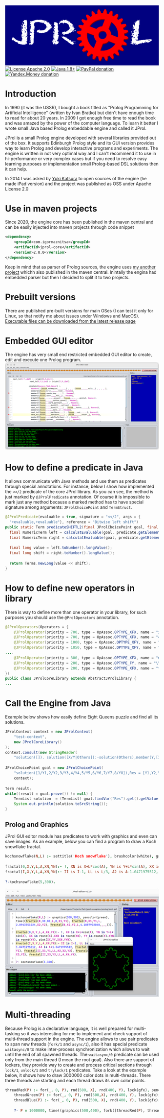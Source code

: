 ![JPROL logo](art/github_logo.png)   
[![License Apache 2.0](https://img.shields.io/badge/license-Apache%20License%202.0-green.svg)](http://www.apache.org/licenses/LICENSE-2.0)
[![Java 1.8+](https://img.shields.io/badge/java-1.8%2b-green.svg)](http://www.oracle.com/technetwork/java/javase/downloads/index.html)
[![PayPal donation](https://img.shields.io/badge/donation-PayPal-red.svg)](https://www.paypal.com/cgi-bin/webscr?cmd=_s-xclick&hosted_button_id=AHWJHJFBAWGL2)
[![Yandex.Money donation](https://img.shields.io/badge/donation-Я.деньги-yellow.svg)](http://yasobe.ru/na/iamoss)

# Introduction
In 1990 (it was the USSR), I bought a book titled as "Prolog Programming for Artificial Intelligence" (written by Ivan Bratko) but didn't have enough time to read for about 20 years. In 2009 I got enough free time to read the book and was amazed by the power of the computer language. To learn it better I wrote small Java based Prolog embeddable engine and called it JProl.   

JProl is a small Prolog engine developed with several libraries provided out of the box. It supports Edinburgh Prolog style and its GUI version provides way to learn Prolog and develop interactive programs and experiments. The engine is written in not very optimal way and I can't recommend it to use in hi-performance or very complex cases but if you need to resolve easy learning purposes or implementation small Prolog-based DSL solutions then it can help.   

In 2014 I was asked by [Yuki Katsura](http://iprolog.appstor.io/) to open sources of the engine (he made iPad version) and the project was published as OSS under Apache License 2.0

# Use in maven projects
Since 2020, the engine core has been published in the maven central and can be easily injected into maven projects through code snippet
```xml
<dependency>
    <groupId>com.igormaznitsa</groupId>
    <artifactId>jprol-core</artifactId>
    <version>2.0.0</version>
</dependency>
```
Keep in mind that as parser of Prolog sources, the engine uses [my another project](https://github.com/raydac/java-prolog-parser) whichh also published in the maven central. Inintally the engina had embedded parser but then I decided to split it to two projects.

# Prebuilt versions
There are published pre-built versions for main OSes (I can test it only for Linux, so that notify me about issues under Windows and MacOS). [Executable files can be downloaded from the latest release page](https://github.com/raydac/jprol/releases/latest)

# Embedded GUI editor
The engine has very small end restricted embedded GUI editor to create, edit and execute one Prolog program.
![GUIEditor](https://github.com/raydac/jprol/blob/master/jprolguieditor.png)

# How to define a predicate in Java
It allows communicate with Java methods and use them as predicates through special annotations.
For instance, below I show how implemented the `<</2` predicate of the core JProl library. As you can see, the method is just marked by `@JProlPredicate` annotation. Of course it is impossible to mark just any method because a marked method has to have special signature among arguments: `JProlChoicePoint` and `TermStruct`.
```Java
@JProlPredicate(evaluable = true, signature = "<</2", args = {
  "+evaluable,+evaluable"}, reference = "Bitwise left shift")
public static Term predicateSHIFTL2(final JProlChoicePoint goal, final TermStruct predicate) {
  final NumericTerm left = calculatEvaluable(goal, predicate.getElement(0).findNonVarOrSame());
  final NumericTerm right = calculatEvaluable(goal, predicate.getElement(1).findNonVarOrSame());

  final long value = left.toNumber().longValue();
  final long shift = right.toNumber().longValue();

  return Terms.newLong(value << shift);
}
```
# How to define new operators in library
There is way to define more than one operator in your library, for such purposes you should use the `@ProlOperators` annotation.
```Java
@JProlOperators(Operators = {
    @JProlOperator(priority = 700, type = OpAssoc.OPTYPE_XFX, name = "is"),
    @JProlOperator(priority = 700, type = OpAssoc.OPTYPE_XFX, name = "="),
    @JProlOperator(priority = 1000, type = OpAssoc.OPTYPE_XFY, name = ","),
    @JProlOperator(priority = 1050, type = OpAssoc.OPTYPE_XFY, name = "->"),
....
    @JProlOperator(priority = 300, type = OpAssoc.OPTYPE_XFX, name = "mod"),
    @JProlOperator(priority = 200, type = OpAssoc.OPTYPE_FY, name = "\\"),
    @JProlOperator(priority = 200, type = OpAssoc.OPTYPE_XFX, name = "**")
})
public class JProlCoreLibrary extends AbstractJProlLibrary {
...
```
# Call the Engine from Java
Example below shows how easily define Eight Queens puzzle and find all its solutions.
```Java
JProlContext context = new JProlContext(
    "test-context",
    new JProlCoreLibrary()
);
context.consult(new StringReader(
    "solution([]). solution([X/Y|Others]):-solution(Others),member(Y,[1,2,3,4,5,6,7,8]),notattack(X/Y,Others). notattack(_,[]). notattack(X/Y,[X1/Y1 | Others]):- Y=\\=Y1, Y1-Y=\\=X1-X, Y1-Y=\\=X-X1, notattack(X/Y,Others). member(Item,[Item|Rest]). member(Item,[First|Rest]):-member(Item,Rest). template([1/Y1,2/Y2,3/Y3,4/Y4,5/Y5,6/Y6,7/Y7,8/Y8])."));

JProlChoicePoint goal = new JProlChoicePoint(
    "solution([1/Y1,2/Y2,3/Y3,4/Y4,5/Y5,6/Y6,7/Y7,8/Y8]),Res = [Y1,Y2,Y3,Y4,Y5,Y6,Y7,Y8].",
    context);

Term result;
while((result = goal.prove()) != null) {
    TermList solution  = (TermList) goal.findVar("Res").get().getValue();
    System.out.println(solution.toSrcString());
}
```

## Prolog and Graphics
JProl GUI editor module has predicates to work with graphics and even can save images. As an example, below you can find a program to draw a Koch snowflake fractal.
```Prolog
kochsnowflake(N,L) :- settitle('Koch snowflake'), brushcolor(white), graphics(300,300), pencolor(red), time((fractal(N,30,80,L,0,X1,Y1), fractal(N,X1,Y1,L,2.0943951024,X2,Y2), fractal(N,X2,Y2,L,4.1887902048,_,_))).

fractal(0,X,Y,L,A,XN,YN):- !, XN is X+L*cos(A), YN is Y+L*sin(A), XX is round(X),XXN is round(XN), YY is round(Y),YYN is round(YN), plot(XX,YY,XXN,YYN).
fractal(I,X,Y,L,A,XN,YN):- II is I-1, LL is L/3, A2 is A-1.0471975512, A3 is A+1.0471975512, fractal(II,X,Y,LL,A,X1,Y1), fractal(II,X1,Y1,LL,A2,X2,Y2), fractal(II,X2,Y2,LL,A3,X3,Y3), fractal(II,X3,Y3,LL,A,XN,YN).

?-kochsnowflake(5,300).
```
![KochSnowflake](https://github.com/raydac/jprol/blob/master/jprolgui.png)

# Multi-threading
Because Prolog is a declarative language, it is well prepared for multi-tasking so it was interesting for me to implement and check support of multi-thread support in the engine. The engine allows to use pair predicates to span new threads (`fork/1` and `async/1`), also it has special predicate `waitasync/0` to make inter-process synchronization which allows to wait until the end of all spawned threads. The `waitasync/0` predicate can be used only from the main thread (I mean the root goal). Also there are support of lockers, they provide way to create and process critical sections through `lock/1`, `unlock/1` and `trylock/1` predicates. Take a look at the example below, it shows how to draw 3000000 color dots in multi-threads. There three threads are starting and each thread draws its own color points.
```Prolog
threadRed(P) :- for(_, 0, P), rnd(500, X), rnd(400, Y), lock(gfx), pencolor(red), dot(X, Y), unlock(gfx), fail.
    threadGreen(P) :- for(_, 0, P), rnd(500,X), rnd(400, Y), lock(gfx), pencolor(green), dot(X, Y), unlock(gfx), fail.
    threadBlue(P) :- for(_, 0, P), rnd(500, X), rnd(400, Y), lock(gfx), pencolor(blue), dot(X,Y), unlock(gfx), fail.

    ?- P = 1000000, time((graphics(500,400), fork([threadRed(P), threadGreen(P), threadBlue(P)]))).
```
